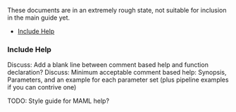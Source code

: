 These documents are in an extremely rough state, not suitable for inclusion in the main guide yet.

- [Include Help](#include-help)

### Include Help

Discuss: Add a blank line between comment based help and function declaration? Discuss: Minimum
acceptable comment based help: Synopsis, Parameters, and an example for each parameter set (plus
pipeline examples if you can contrive one)

TODO: Style guide for MAML help?
